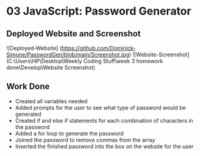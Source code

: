 # 03 JavaScript: Password Generator

## Deployed Website and Screenshot

![Deployed-Website] (https://github.com/Dominick-Simone/PasswordGen/blob/main/Screenshot.jpg) 
![Website-Screenshot] (C:\Users\HP\Desktop\Weekly Coding Stuff\week 3 homework done\Develop\Website Screenshot)

## Work Done

* Created all variables needed
* Added prompts for the user to see what type of password would be generated
* Created if and else if statements for each combination of characters in the password
* Added a for loop to generate the password
* Joined the password to remove commas from the array
* Inserted the finished password into the box on the website for the user